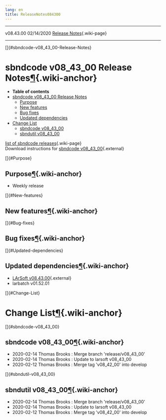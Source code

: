 ```yaml
---
lang: en
title: ReleaseNotes084300
---
```


  ----------- ------------ -- -- ------------------------------------------------------
  v08.43.00   02/14/2020         [Release Notes](ReleaseNotes084300.html){.wiki-page}
  ----------- ------------ -- -- ------------------------------------------------------

[]{#sbndcode-v08_43_00-Release-Notes}

sbndcode v08\_43\_00 Release Notes[¶](#sbndcode-v08_43_00-Release-Notes){.wiki-anchor}
======================================================================================

-   **Table of contents**
-   [sbndcode v08\_43\_00 Release
    Notes](#sbndcode-v08_43_00-Release-Notes)
    -   [Purpose](#Purpose)
    -   [New features](#New-features)
    -   [Bug fixes](#Bug-fixes)
    -   [Updated dependencies](#Updated-dependencies)
-   [Change List](#Change-List)
    -   [sbndcode v08\_43\_00](#sbndcode-v08_43_00)
    -   [sbndutil v08\_43\_00](#sbndutil-v08_43_00)

[list of sbndcode
releases](List_of_SBND_code_releases.html){.wiki-page}\
Download instructions for [sbndcode
v08\_43\_00](http://scisoft.fnal.gov/scisoft/bundles/sbnd/v08_43_00/sbndcode-v08_43_00.html){.external}

[]{#Purpose}

Purpose[¶](#Purpose){.wiki-anchor}
----------------------------------

-   Weekly release

[]{#New-features}

New features[¶](#New-features){.wiki-anchor}
--------------------------------------------

[]{#Bug-fixes}

Bug fixes[¶](#Bug-fixes){.wiki-anchor}
--------------------------------------

[]{#Updated-dependencies}

Updated dependencies[¶](#Updated-dependencies){.wiki-anchor}
------------------------------------------------------------

-   [LArSoft
    v08.43.00](https://cdcvs.fnal.gov/redmine/projects/larsoft/wiki/ReleaseNotes084300){.external}
-   larbatch v01.52.01

[]{#Change-List}

Change List[¶](#Change-List){.wiki-anchor}
==========================================

[]{#sbndcode-v08_43_00}

sbndcode v08\_43\_00[¶](#sbndcode-v08_43_00){.wiki-anchor}
----------------------------------------------------------

-   2020-02-14 Thomas Brooks : Merge branch \'release/v08\_43\_00\'
-   2020-02-14 Thomas Brooks : Update to larsoft v08\_43\_00
-   2020-02-12 Thomas Brooks : Merge tag \'v08\_42\_00\' into develop

[]{#sbndutil-v08_43_00}

sbndutil v08\_43\_00[¶](#sbndutil-v08_43_00){.wiki-anchor}
----------------------------------------------------------

-   2020-02-14 Thomas Brooks : Merge branch \'release/v08\_43\_00\'
-   2020-02-14 Thomas Brooks : Update to larsoft v08\_43\_00
-   2020-02-12 Thomas Brooks : Merge tag \'v08\_42\_00\' into develop

